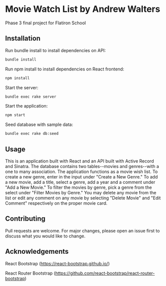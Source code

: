 # Movie Watch List by Andrew Walters

Phase 3 final project for Flatiron School

## Installation

Run bundle install to install dependencies on API:

```bash
bundle install
```

Run npm install to install dependencies on React frontend: 

```bash
npm install
```

Start the server: 

```bash
bundle exec rake server
```

Start the application:

```bash
npm start
```

Seed database with sample data:

```bash
bundle exec rake db:seed
```

## Usage

This is an application built with React and an API built with Active Record and Sinatra. The database contains two tables--movies and genres--with a one to many association. The application functions as a movie wish list. To create a new genre, enter in the input under "Create a New Genre." To add a new movie, add a title, select a genre, add a year and a comment under "Add a New Movie." To filter the movies by genre, pick a genre from the select under "Filter Movies by Genre." You may delete any movie from the list or edit any comment on any movie by selecting "Delete Movie" and "Edit Comment" respectively on the proper movie card. 

## Contributing

Pull requests are welcome. For major changes, please open an issue first to discuss what you would like to change.

## Acknowledgements

React Bootstrap (https://react-bootstrap.github.io/)

React Router Bootstrap (https://github.com/react-bootstrap/react-router-bootstrap)